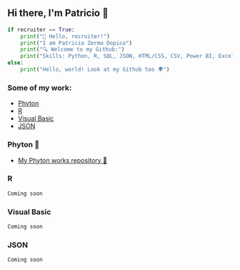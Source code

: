 ## Hi there, I'm Patricio 🦩

```python
if recruiter == True:
    print("👋 Hello, recruiter!")
    print("I am Patricio Zermo Dopico")
    print("🔍 Welcome to my Github:")
    print("Skills: Python, R, SQL, JSON, HTML/CSS, CSV, Power BI, Excel, Visual Basic")
else:
    print("Hello, world! Look at my Github too 🌍")
```

### Some of my work:
- [Phyton](#Phyton)
- [R](#R)
- [Visual Basic](#Visual-Basic)
- [JSON](#JSON)


### Phyton 🐍
- [My Phyton works repository 🐍](https://github.com/PatZermo/python/tree/main)

### R
```diff
Coming soon
```

### Visual Basic
```diff
Coming soon
```

### JSON
```diff
Coming soon
```

<!--
name = "Patricio Zermo Dopico"
title = "data enthusiast"
skills = ["Python", "R", "SQL", "JSON","HTML/CSS", "CSV", "Power BI", "Excel", "Visual Basic"]
experience = ["AI", "LLM training", "Data Analytics", "Coding", "Research"]

print("=====================================================")
print("Hello, I'm {name}, a {title} with a passion for AI and code.")
print("=====================================================")
print("\nMy skills include:")
for skill in skills:
    print(f"- {skill}")

print("\nI have experience in:")
for exp in experience:
    print(f"- {exp}")

print("=====================================================")
print("Thank you for visit my Git.")
print("=====================================================")
```

```diff
- text in red
+ text in green
! text in orange
# text in gray
@@ text in purple (and bold)@@
```

**PatoZermo/patozermo** is a ✨ _special_ ✨ repository because its `README.md` (this file) appears on your GitHub profile.

Here are some ideas to get you started:

- 🔭 I’m currently working on ...
- 🌱 I’m currently learning ...
- 👯 I’m looking to collaborate on ...
- 🤔 I’m looking for help with ...
- 💬 Ask me about ...
- 📫 How to reach me: ...
- 😄 Pronouns: ...
- ⚡ Fun fact: ...
-->
